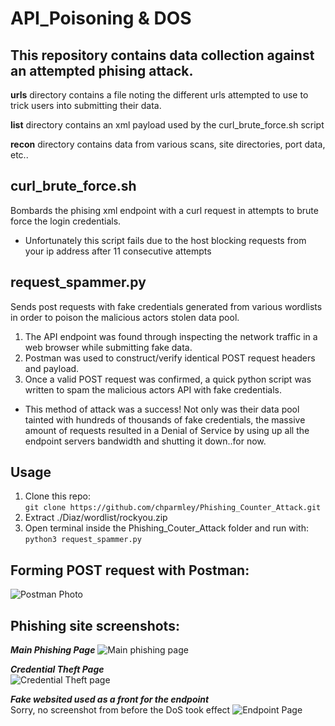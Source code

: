 # API_Poisoning & DOS
This repository contains data collection against an attempted phising attack.
-----------------------------------------------------------------------------

**urls** directory contains a file noting the different urls attempted to use to trick users into submitting
their data.

**list** directory contains an xml payload used by the curl_brute_force.sh script

**recon** directory contains data from various scans, site directories, port data, etc..

curl_brute_force.sh
-------------------
Bombards the phising xml endpoint with a curl request in attempts
to brute force the login credentials.
* Unfortunately this script fails due to the host blocking requests from your ip address after 11 consecutive attempts

request_spammer.py
------------------
Sends post requests with fake credentials generated from various wordlists
in order to poison the malicious actors stolen data pool.

1. The API endpoint was found through inspecting the network traffic in a web browser while submitting fake data.
2. Postman was used to construct/verify identical POST request headers and payload.
3. Once a valid POST request was confirmed, a quick python script was written to spam the malicious actors API with fake credentials.
* This method of attack was a success! Not only was their data pool tainted with hundreds of thousands of fake credentials,
  the massive amount of requests resulted in a Denial of Service by using up all the endpoint servers bandwidth and shutting it down..for now.
  
Usage
-----
1. Clone this repo:  
`git clone https://github.com/chparmley/Phishing_Counter_Attack.git`  
2. Extract ./Diaz/wordlist/rockyou.zip  
3. Open terminal inside the Phishing_Couter_Attack folder and run with:  
`python3 request_spammer.py`

Forming POST request with Postman:
----------------------------------
![Postman Photo](https://raw.githubusercontent.com/chparmley/Phishing_Counter_Attack/main/site_pics/Postman.png)

Phishing site screenshots:
--------------------------
***Main Phishing Page***
![Main phishing page](https://user-images.githubusercontent.com/63277749/124987068-08f89f80-e002-11eb-98be-48692cdebde0.png)  

***Credential Theft Page***  
![Credential Theft page](https://raw.githubusercontent.com/chparmley/Phishing_Counter_Attack/main/site_pics/fake_login_1.png)  

***Fake websited used as a front for the endpoint***  
Sorry, no screenshot from before the DoS took effect
![Endpoint Page](https://raw.githubusercontent.com/chparmley/Phishing_Counter_Attack/main/site_pics/endpoint.png)
